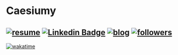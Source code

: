 # Caesiumy
[![resume](https://img.shields.io/badge/Resume-white?style=for-the-badge&logo=notion&logoColor=black&link=https://caesiumy.notion.site/Resume-2024-11-ver-1351484f15af80adaa53e6871317606f?pvs=4)](https://caesiumy.notion.site/Resume-2024-11-ver-1351484f15af80adaa53e6871317606f?pvs=4)
[![Linkedin Badge](https://img.shields.io/badge/-LinkedIn-blue?style=for-the-badge&logo=Linkedin&logoColor=white&link=https://www.linkedin.com/in/chang-sik-yoon-120757217/)](https://www.linkedin.com/in/chang-sik-yoon-120757217/)
[![blog](https://img.shields.io/badge/github-blog-000000?style=for-the-badge&logo=github&logoColor=white&link=https://caesiumy.github.io/)](https://caesiumy.github.io/)
[![followers](https://img.shields.io/github/followers/caesiumy?style=for-the-badge&logo=github&link=https://github.com/CaesiumY)](https://github.com/CaesiumY)
---
[![wakatime](https://wakatime.com/badge/user/3b78f42b-d932-4c9b-93ee-2784f15d9b5f.svg?style=for-the-badge)](https://wakatime.com/@3b78f42b-d932-4c9b-93ee-2784f15d9b5f)
